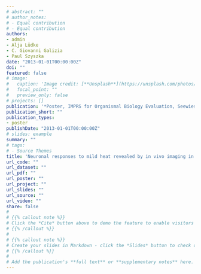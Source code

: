 ```yaml
---
# abstract: ""
# author_notes:
# - Equal contribution
# - Equal contribution
authors:
- admin
- Alja Lüdke  
- C. Giovanni Galizia
- Paul Szyszka
date: "2013-01-01T00:00:00Z"
doi: ""
featured: false
# image:
#   caption: 'Image credit: [**Unsplash**](https://unsplash.com/photos/jdD8gXaTZsc)'
#   focal_point: ""
#   preview_only: false
# projects: []
publication: '*Poster, IMPRS for Organismal Biology Evaluation, Seewiesen, Germany*'
publication_short: ""
publication_types:
- poster
publishDate: "2013-01-01T00:00:00Z"
# slides: example
summary: ""
# tags:
# - Source Themes
title: 'Neuronal responses to mild heat revealed by in vivo imaging in the fly brain'
url_code: ""
url_dataset: ""
url_pdf: ""
url_poster: ""
url_project: ""
url_slides: ""
url_source: ""
url_video: ""
share: false
# 
# {{% callout note %}}
# Click the *Cite* button above to demo the feature to enable visitors to import publication metadata into their reference management software.
# {{% /callout %}}
# 
# {{% callout note %}}
# Create your slides in Markdown - click the *Slides* button to check out the example.
# {{% /callout %}}
# 
# Add the publication's **full text** or **supplementary notes** here. You can use rich formatting such as including [code, math, and images](https://docs.hugoblox.com/content/writing-markdown-latex/).
---
```


